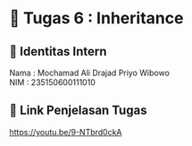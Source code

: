 # 📁 Tugas 6 : Inheritance

## 👤 Identitas Intern
Nama : Mochamad Ali Drajad Priyo Wibowo            
NIM  : 235150600111010

## 🔗 Link Penjelasan Tugas

https://youtu.be/9-NTbrd0ckA

